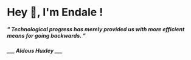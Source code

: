 <h1 title="head"> Hey 👋, I'm Endale !</h1>

**<h5><i>" Technological progress has merely provided us with more efficient means for going backwards. "</i></h5>**

*<b>___ Aldous Huxley ___</b>*
